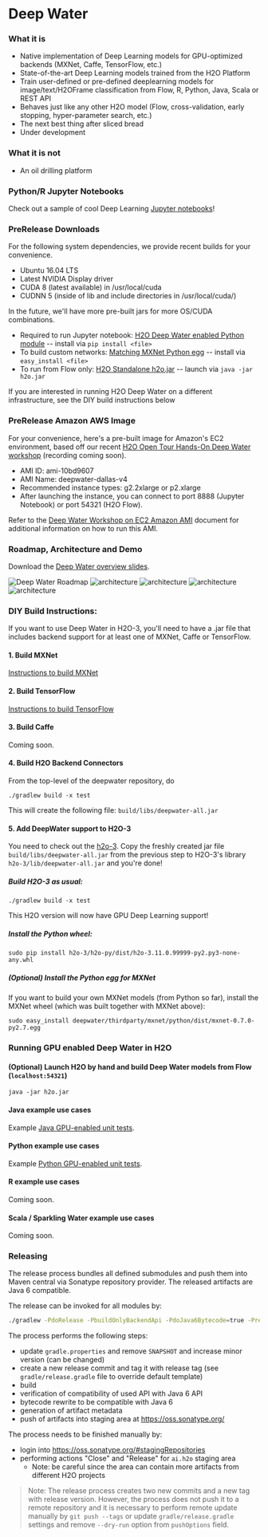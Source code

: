 # Deep Water

### What it is
* Native implementation of Deep Learning models for GPU-optimized backends (MXNet, Caffe, TensorFlow, etc.)
* State-of-the-art Deep Learning models trained from the H2O Platform
* Train user-defined or pre-defined deeplearning models for image/text/H2OFrame classification from Flow, R, Python, Java, Scala or REST API
* Behaves just like any other H2O model (Flow, cross-validation, early stopping, hyper-parameter search, etc.)
* The next best thing after sliced bread
* Under development

### What it is not
* An oil drilling platform

### Python/R Jupyter Notebooks
Check out a sample of cool Deep Learning [Jupyter notebooks](https://github.com/h2oai/h2o-3/tree/master/examples/deeplearning/notebooks)!

### PreRelease Downloads
For the following system dependencies, we provide recent builds for your convenience. 

* Ubuntu 16.04 LTS
* Latest NVIDIA Display driver
* CUDA 8 (latest available) in /usr/local/cuda
* CUDNN 5 (inside of lib and include directories in /usr/local/cuda/)

In the future, we'll have more pre-built jars for more OS/CUDA combinations.

* Required to run Jupyter notebook: [H2O Deep Water enabled Python module](https://slack-files.com/T0329MHH6-F2TN01TUN-b0577b68da) -- install via `pip install <file>`
* To build custom networks: [Matching MXNet Python egg](https://slack-files.com/T0329MHH6-F2PU85GEN-2f4fee68e2) -- install via `easy_install <file>`
* To run from Flow only: [H2O Standalone h2o.jar](https://slack-files.com/T0329MHH6-F2TMW53FW-a577a9946a) -- launch via `java -jar h2o.jar`

If you are interested in running H2O Deep Water on a different infrastructure, see the DIY build instructions below

### PreRelease Amazon AWS Image
For your convenience, here's a pre-built image for Amazon's EC2 environment, based off our recent [H2O Open Tour Hands-On Deep Water workshop](https://twitter.com/ArnoCandel/status/791280896318042112) (recording coming soon).

* AMI ID: ami-10bd9607
* AMI Name: deepwater-dallas-v4
* Recommended instance types: g2.2xlarge or p2.xlarge
* After launching the instance, you can connect to port 8888 (Jupyter Notebook) or port 54321 (H2O Flow).

Refer to the [Deep Water Workshop on EC2 Amazon AMI](docs/open-tour-dallas/deep-water-ami.md) document for additional information on how to run this AMI. 

### Roadmap, Architecture and Demo
Download the [Deep Water overview slides](./architecture/deepwater_overview.pdf).

![](./architecture/deepwater_overview/deepwater_overview.001.jpeg "Deep Water Roadmap")
![architecture](./architecture/deepwater_overview/deepwater_overview.002.jpeg "More Data")
![architecture](./architecture/deepwater_overview/deepwater_overview.003.jpeg "Deep Water Networks")
![architecture](./architecture/deepwater_overview/deepwater_overview.004.jpeg "Deep Water Architecture")
![architecture](./architecture/deepwater_overview/deepwater_overview.005.jpeg "Deep Water Example in Flow")


### DIY Build Instructions:
If you want to use Deep Water in H2O-3, you'll need to have a .jar file that includes backend support for at least one of MXNet, Caffe or TensorFlow.

#### 1. Build MXNet 
[Instructions to build MXNet](https://github.com/h2oai/deepwater/tree/master/mxnet)

#### 2. Build TensorFlow 
[Instructions to build TensorFlow](https://github.com/h2oai/deepwater/tree/master/tensorflow)

#### 3. Build Caffe 
Coming soon.

#### 4. Build H2O Backend Connectors
From the top-level of the deepwater repository, do
```
./gradlew build -x test
```

This will create the following file: `build/libs/deepwater-all.jar`

#### 5. Add DeepWater support to H2O-3
You need to check out the [h2o-3](http://github.com/h2oai/h2o-3/).
Copy the freshly created jar file `build/libs/deepwater-all.jar` from the previous step to H2O-3's library `h2o-3/lib/deepwater-all.jar` and you're done!

##### Build H2O-3 as usual:
```
./gradlew build -x test
```

This H2O version will now have GPU Deep Learning support!



##### Install the Python wheel:
```
sudo pip install h2o-3/h2o-py/dist/h2o-3.11.0.99999-py2.py3-none-any.whl
```


##### (Optional) Install the Python egg for MXNet
If you want to build your own MXNet models (from Python so far), install the MXNet wheel (which was built together with MXNet above):
```
sudo easy_install deepwater/thirdparty/mxnet/python/dist/mxnet-0.7.0-py2.7.egg
```



### Running GPU enabled Deep Water in H2O
#### (Optional) Launch H2O by hand and build Deep Water models from Flow (`localhost:54321`)

```
java -jar h2o.jar
```

#### Java example use cases
Example [Java GPU-enabled unit tests](https://github.com/h2oai/h2o-3/tree/master/h2o-algos/src/test/java/hex/deepwater).

#### Python example use cases
Example [Python GPU-enabled unit tests](https://github.com/h2oai/h2o-3/tree/master/h2o-py/tests/testdir_algos/deepwater).

#### R example use cases
Coming soon.

#### Scala / Sparkling Water example use cases
Coming soon.

### Releasing
The release process bundles all defined submodules and push them into Maven central via Sonatype repository provider.
The released artifacts are Java 6 compatible.

The release can be invoked for all modules by:
```bash
./gradlew -PdoRelease -PbuildOnlyBackendApi -PdoJava6Bytecode=true -Prelease.useAutomaticVersion=true release
```

The process performs the following steps:
  - update `gradle.properties` and remove `SNAPSHOT` and increase minor version (can be changed)
  - create a new release commit and tag it with release tag (see `gradle/release.gradle` file to override default template)
  - build
  - verification of compatibility of used API with Java 6 API
  - bytecode rewrite to be compatible with Java 6
  - generation of artifact metadata 
  - push of artifacts into staging area at https://oss.sonatype.org/

The process needs to be finished manually by:
  - login into https://oss.sonatype.org/#stagingRepositories
  - performing actions "Close" and "Release" for `ai.h2o` staging area
    - Note: be careful since the area can contain more artifacts from different H2O projects

> Note: The release process creates two new commits and a new tag with release version. 
> However, the process does not push it to a remote repository and it is necessary
> to perform remote update manually by `git push --tags` or update `gradle/release.gradle`
> settings and remove `--dry-run` option from `pushOptions` field.

